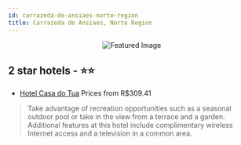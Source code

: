 ```yaml
---
id: carrazeda-de-ansiaes-norte-region
title: Carrazeda de Ansiaes, Norte Region
---
```


<center><img src="https://i.travelapi.com/hotels/6000000/5430000/5426800/5426779/6d04517d_z.jpg" alt="Featured Image" /></center>


##  2 star hotels - ⭐️⭐️

-    [Hotel Casa do Tua](https://us.hurb.com/hotels/carrazeda-de-ansiaes/hotel-casa-do-tua-JNP-JP832252?cmp=18055) Prices from R$309.41
   > Take advantage of recreation opportunities such as a seasonal outdoor pool or take in the view from a terrace and a garden. Additional features at this hotel include complimentary wireless Internet access and a television in a common area.

